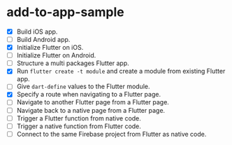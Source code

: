 # add-to-app-sample

- [x] Build iOS app.
- [ ] Build Android app.
- [x] Initialize Flutter on iOS.
- [ ] Initialize Flutter on Android.
- [ ] Structure a multi packages Flutter app.
- [x] Run `flutter create -t module` and create a module from existing Flutter app.
- [ ] Give `dart-define` values to the Flutter module.
- [x] Specify a route when navigating to a Flutter page.
- [ ] Navigate to another Flutter page from a Flutter page.
- [ ] Navigate back to a native page from a Flutter page.
- [ ] Trigger a Flutter function from native code.
- [ ] Trigger a native function from Flutter code.
- [ ] Connect to the same Firebase project from Flutter as native code.
